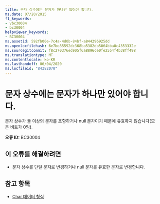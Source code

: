 ```yaml
---
title: 문자 상수에는 문자가 하나만 있어야 합니다.
ms.date: 07/20/2015
f1_keywords:
- vbc30004
- bc30004
helpviewer_keywords:
- BC30004
ms.assetid: 592fb00e-7c4a-4d0b-84bf-a844296925dd
ms.openlocfilehash: 6e7be85592dc368ba5382db5064bba0c4353332e
ms.sourcegitcommit: f8c270376ed905f6a8896ce0fe25b4f4b38ff498
ms.translationtype: MT
ms.contentlocale: ko-KR
ms.lasthandoff: 06/04/2020
ms.locfileid: "84382070"
---
```

# <a name="character-constant-must-contain-exactly-one-character"></a>문자 상수에는 문자가 하나만 있어야 합니다.
문자 상수가 둘 이상의 문자를 포함하거나 null 문자이기 때문에 유효하지 않습니다(모든 비트가 0임).  
  
 **오류 ID:** BC30004  
  
## <a name="to-correct-this-error"></a>이 오류를 해결하려면  
  
- 문자 상수를 단일 문자로 변경하거나 null 문자를 유효한 문자로 변경합니다.  
  
## <a name="see-also"></a>참고 항목

- [Char 데이터 형식](../language-reference/data-types/char-data-type.md)
